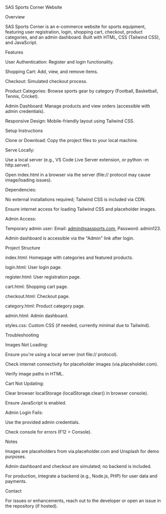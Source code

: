 SAS Sports Corner Website

Overview

SAS Sports Corner is an e-commerce website for sports equipment, featuring user registration, login, shopping cart, checkout, product categories, and an admin dashboard. Built with HTML, CSS (Tailwind CSS), and JavaScript.

Features



User Authentication: Register and login functionality.

Shopping Cart: Add, view, and remove items.

Checkout: Simulated checkout process.

Product Categories: Browse sports gear by category (Football, Basketball, Tennis, Cricket).

Admin Dashboard: Manage products and view orders (accessible with admin credentials).

Responsive Design: Mobile-friendly layout using Tailwind CSS.



Setup Instructions



Clone or Download: Copy the project files to your local machine.

Serve Locally:

Use a local server (e.g., VS Code Live Server extension, or python -m http.server).

Open index.html in a browser via the server (file:// protocol may cause image/loading issues).





Dependencies:

No external installations required; Tailwind CSS is included via CDN.

Ensure internet access for loading Tailwind CSS and placeholder images.





Admin Access:

Temporary admin user: Email: admin@sassports.com, Password: admin123.

Admin dashboard is accessible via the "Admin" link after login.







Project Structure



index.html: Homepage with categories and featured products.

login.html: User login page.

register.html: User registration page.

cart.html: Shopping cart page.

checkout.html: Checkout page.

category.html: Product category page.

admin.html: Admin dashboard.

styles.css: Custom CSS (if needed, currently minimal due to Tailwind).



Troubleshooting



Images Not Loading:

Ensure you're using a local server (not file:// protocol).

Check internet connectivity for placeholder images (via.placeholder.com).

Verify image paths in HTML.





Cart Not Updating:

Clear browser localStorage (localStorage.clear() in browser console).

Ensure JavaScript is enabled.





Admin Login Fails:

Use the provided admin credentials.

Check console for errors (F12 > Console).







Notes



Images are placeholders from via.placeholder.com and Unsplash for demo purposes.

Admin dashboard and checkout are simulated; no backend is included.

For production, integrate a backend (e.g., Node.js, PHP) for user data and payments.



Contact

For issues or enhancements, reach out to the developer or open an issue in the repository (if hosted).

